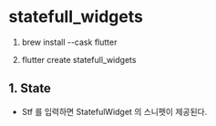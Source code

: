 # statefull_widgets

1. brew install --cask flutter

2. flutter create statefull_widgets

## 1. State

- Stf 를 입력하면 StatefulWidget 의 스니펫이 제공된다.
